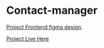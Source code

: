 # Contact-manager

[Project Frontend figma design](https://www.figma.com/file/695hu8PptDTPJuOmdimPpX/Contacts-Manager?node-id=0%3A1).

[Project Live Here](https://jolly-cocada-a12f6f.netlify.app/) 
